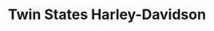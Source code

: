 ---
title: "Twin States Harley-Davidson"
url: /lebanon/twin-states-harley-davidson/
shop: Motorrad
---